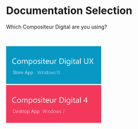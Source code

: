 # Documentation Selection

Which Compositeur Digital are you using?

<br>

[<img width="260" src="en/img/main_doc_ux-v2.jpg"/>](http://doc.compositeurdigital.com/UX/en/) [<img width="260" src="en/img/main_doc_v4-v2.jpg"/>](http://doc.compositeurdigital.com/en/)

